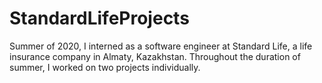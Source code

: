 # StandardLifeProjects
Summer of 2020, I interned as a software engineer at Standard Life, a life insurance company in Almaty, Kazakhstan. Throughout the duration of summer, I worked on two projects individually.
